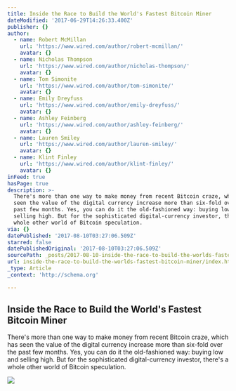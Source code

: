 ```yaml
---
title: Inside the Race to Build the World's Fastest Bitcoin Miner
dateModified: '2017-06-29T14:26:33.400Z'
publisher: {}
author:
  - name: Robert McMillan
    url: 'https://www.wired.com/author/robert-mcmillan/'
    avatar: {}
  - name: Nicholas Thompson
    url: 'https://www.wired.com/author/nicholas-thompson/'
    avatar: {}
  - name: Tom Simonite
    url: 'https://www.wired.com/author/tom-simonite/'
    avatar: {}
  - name: Emily Dreyfuss
    url: 'https://www.wired.com/author/emily-dreyfuss/'
    avatar: {}
  - name: Ashley Feinberg
    url: 'https://www.wired.com/author/ashley-feinberg/'
    avatar: {}
  - name: Lauren Smiley
    url: 'https://www.wired.com/author/lauren-smiley/'
    avatar: {}
  - name: Klint Finley
    url: 'https://www.wired.com/author/klint-finley/'
    avatar: {}
inFeed: true
hasPage: true
description: >-
  There's more than one way to make money from recent Bitcoin craze, which has
  seen the value of the digital currency increase more than six-fold over the
  past few months. Yes, you can do it the old-fashioned way: buying low and
  selling high. But for the sophisticated digital-currency investor, there's a
  whole other world of Bitcoin speculation.
via: {}
datePublished: '2017-08-10T03:27:06.509Z'
starred: false
datePublishedOriginal: '2017-08-10T03:27:06.509Z'
sourcePath: _posts/2017-08-10-inside-the-race-to-build-the-worlds-fastest-bitcoin-miner.md
url: inside-the-race-to-build-the-worlds-fastest-bitcoin-miner/index.html
_type: Article
_context: 'http://schema.org'

---
```

<article style=""><h1>Inside the Race to Build the World's Fastest Bitcoin Miner</h1><p>There's more than one way to make money from recent Bitcoin craze, which has seen the value of the digital currency increase more than six-fold over the past few months. Yes, you can do it the old-fashioned way: buying low and selling high. But for the sophisticated digital-currency investor, there's a whole other world of Bitcoin speculation.</p><img src="https://media.wired.com/photos/5933589df682204f73698f67/191:100/pass/yifu.jpg" /></article>